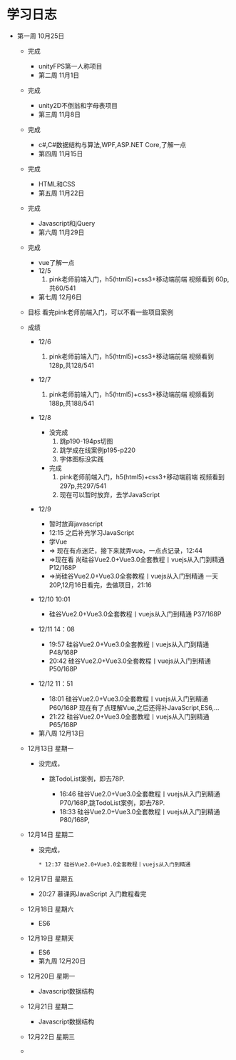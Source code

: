 # 学习日志

+ 第一周 10月25日
	- 完成
	  * unityFPS第一人称项目
	  
	  + 第二周 11月1日
	- 完成
	  * unity2D不倒翁和字母表项目
	  
	  + 第三周 11月8日
	- 完成
	  * c#,C#数据结构与算法,WPF,ASP.NET Core,了解一点
	  
	  + 第四周 11月15日
	- 完成
	  * HTML和CSS
	  
	  + 第五周 11月22日
	- 完成
	  * Javascript和jQuery
	  
	  + 第六周 11月29日
	- 完成
	  * vue了解一点  
	  * 12/5
	    1. pink老师前端入门，h5(html5)+css3+移动端前端 视频看到 60p,共60/541  
	  
	  + 第七周 12月6日
	- 目标 看完pink老师前端入门，可以不看一些项目案例
	- 成绩
	  * 12/6
	    1. pink老师前端入门，h5(html5)+css3+移动端前端 视频看到 128p,共128/541
	  * 12/7
	    1. pink老师前端入门，h5(html5)+css3+移动端前端 视频看到 188p,共188/541
	  * 12/8
	    * 没完成
	      1. 跳p190-194ps切图
	      2. 跳学成在线案例p195-p220
	      3. 字体图标没实践
	    * 完成
	      1. pink老师前端入门，h5(html5)+css3+移动端前端 视频看到 297p,共297/541
	      2. 现在可以暂时放弃，去学JavaScript
	  * 12/9
	    * 暂时放弃javascript
	    * 12:15 之后补充学习JavaScript
	    * 学Vue
	    * &rArr; 现在有点迷茫，接下来就弄vue，一点点记录，12:44
	    * &rArr;现在看 尚硅谷Vue2.0+Vue3.0全套教程丨vuejs从入门到精通 P12/168P
	    * &rArr;尚硅谷Vue2.0+Vue3.0全套教程丨vuejs从入门到精通 一天20P,12月16日看完，去做项目，21:16
	  
	  * 12/10 10:01
	    * 硅谷Vue2.0+Vue3.0全套教程丨vuejs从入门到精通 P37/168P
	  * 12/11 14：08
	    * 19:57 硅谷Vue2.0+Vue3.0全套教程丨vuejs从入门到精通 P48/168P
	    * 20:42 硅谷Vue2.0+Vue3.0全套教程丨vuejs从入门到精通 P50/168P
	  
	  * 12/12 11：51
	    * 18:01 硅谷Vue2.0+Vue3.0全套教程丨vuejs从入门到精通 P60/168P
	      现在有了点理解Vue,之后还得补JavaScript,ES6,...
	    * 21:22 硅谷Vue2.0+Vue3.0全套教程丨vuejs从入门到精通 P65/168P
	  
	  + 第八周 12月13日
	- 12月13日 星期一
		- 没完成，
		  * 跳TodoList案例，即去78P.
		  
		      * 16:46 硅谷Vue2.0+Vue3.0全套教程丨vuejs从入门到精通 P70/168P,跳TodoList案例，即去78P.
		      * 18:33 硅谷Vue2.0+Vue3.0全套教程丨vuejs从入门到精通 P80/168P,
	- 12月14日 星期二
		- 没完成，
		  
		      * 12:37 硅谷Vue2.0+Vue3.0全套教程丨vuejs从入门到精通
	- 12月17日 星期五
		- 20:27 慕课网JavaScript 入门教程看完
	- 12月18日 星期六
	  
	  * ES6
	- 12月19日 星期天
	  
	  * ES6
	  
	  + 第九周 12月20日
	- 12月20日 星期一
	  * Javascript数据结构
	- 12月21日 星期二
	  * Javascript数据结构
	- 12月22日 星期三
	-